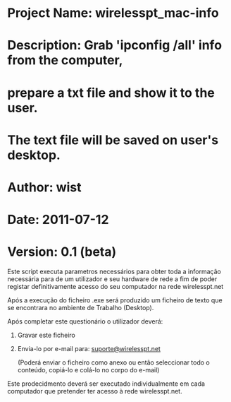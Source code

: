 # Project Name: wirelesspt_mac-info
#
# Description: Grab 'ipconfig /all' info from the computer,
#              prepare a txt file and show it to the user.
#              The text file will be saved on user's desktop.
#
# Author: wist
# Date: 2011-07-12
#
# Version: 0.1 (beta)


Este script executa parametros necessários para obter toda a informação 
necessária para de um utilizador e seu hardware de rede a fim de poder
registar definitivamente acesso do seu computador na rede wirelesspt.net

Após a execução do ficheiro .exe será produzido um ficheiro de texto que 
se encontrara no ambiente de Trabalho (Desktop).

Após completar este questionário o utilizador deverá:
1. Gravar este ficheiro
2. Envia-lo por e-mail para: suporte@wirelesspt.net

   (Poderá enviar o ficheiro como anexo ou então seleccionar
    todo o conteúdo, copiá-lo e colá-lo no corpo do e-mail)


Este prodecidmento deverá ser executado individualmente em cada computador
que pretender ter acesso à rede wirelesspt.net.
